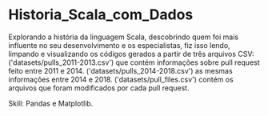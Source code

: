# Historia_Scala_com_Dados

Explorando a história da linguagem Scala, descobrindo quem foi mais influente no seu desenvolvimento e os especialistas, fiz isso lendo, limpando e visualizando
os códigos gerados a partir de três arquivos CSV:
('datasets/pulls_2011-2013.csv') que contém informações sobre pull request feito entre 2011 e 2014.
('datasets/pulls_2014-2018.csv') as mesmas informações entre 2014 e 2018.
('datasets/pull_files.csv') contém os arquivos que foram modificados por cada pull request.

Skill: Pandas e Matplotlib.
